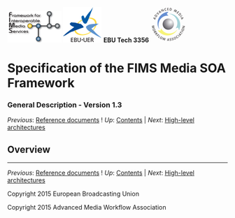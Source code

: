 ![FIMS logo](./FIMS_logo.png) ![EBU logo](./EBU_logo.svg.png) __EBU Tech 3356__ ![AMWA_logo](./AMWA_logo.png)
# Specification of the FIMS Media SOA Framework
### General Description - Version 1.3

_Previous_: [Reference documents](./referenceDocuments.md) ! _Up_: [Contents](./introduction.md) | _Next_: [High-level architectures](./high-levelArchitectures.md)

## Overview


* * *

_Previous_: [Reference documents](./referenceDocuments.md) ! _Up_: [Contents](./introduction.md) | _Next_: [High-level architectures](./high-levelArchitectures.md)

Copyright 2015 European Broadcasting Union

Copyright 2015 Advanced Media Workflow Association
